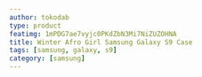 ```yaml
---
author: tokodab
type: product
featimg: 1mPDG7ae7vyjc0PKdZbN3Mi7NiZUZOHNA
title: Winter Afro Girl Samsung Galaxy S9 Case
tags: [samsung, galaxy, s9]
category: [samsung]
---
```

